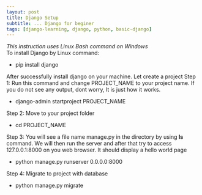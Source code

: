 ```yaml
---
layout: post
title: Django Setup
subtitle: ... Django for beginer
tags: [django-learning, django, python, basic-django]
---
```


_This instruction uses Linux Bash command on Windows_<br>
To install Django by Linux command:
* pip install django

After successfully install django on your machine. Let create a project
Step 1: Run this command and change PROJECT_NAME to your project name. If you do not see any output, dont worry, It is just how it works.
* django-admin startproject PROJECT_NAME

Step 2: Move to your project folder
* cd PROJECT_NAME

Step 3: You will see a file name manage.py in the directory by using **ls** command. We will then run the server and after that try to access 127.0.0.1:8000 on you web browser. It should display a hello world page
* python manage.py runserver 0.0.0.0:8000

Step 4: Migrate to project with database
* python manage.py migrate
